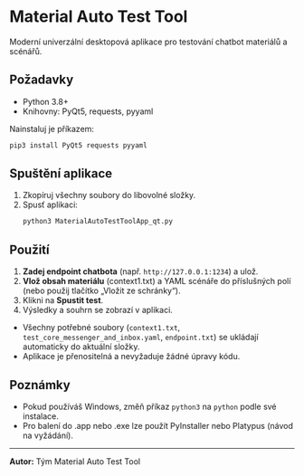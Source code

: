 # Material Auto Test Tool

Moderní univerzální desktopová aplikace pro testování chatbot materiálů a scénářů.

## Požadavky
- Python 3.8+
- Knihovny: PyQt5, requests, pyyaml

Nainstaluj je příkazem:
```bash
pip3 install PyQt5 requests pyyaml
```

## Spuštění aplikace
1. Zkopíruj všechny soubory do libovolné složky.
2. Spusť aplikaci:
   ```bash
   python3 MaterialAutoTestToolApp_qt.py
   ```

## Použití
1. **Zadej endpoint chatbota** (např. `http://127.0.0.1:1234`) a ulož.
2. **Vlož obsah materiálu** (context1.txt) a YAML scénáře do příslušných polí (nebo použij tlačítko „Vložit ze schránky“).
3. Klikni na **Spustit test**.
4. Výsledky a souhrn se zobrazí v aplikaci.

- Všechny potřebné soubory (`context1.txt`, `test_core_messenger_and_inbox.yaml`, `endpoint.txt`) se ukládají automaticky do aktuální složky.
- Aplikace je přenositelná a nevyžaduje žádné úpravy kódu.

## Poznámky
- Pokud používáš Windows, změň příkaz `python3` na `python` podle své instalace.
- Pro balení do .app nebo .exe lze použít PyInstaller nebo Platypus (návod na vyžádání).

---

**Autor:**
Tým Material Auto Test Tool 